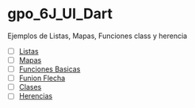 # gpo_6J_UI_Dart
Ejemplos de Listas, Mapas, Funciones class y herencia 

- [ ] [Listas](https://dartpad.dartlang.org/62d47861cdab3ba381d2d18dd3dc9eae)
- [ ] [Mapas](https://dartpad.dartlang.org/bb2c7fd94b75dfd46f282be624be138d)
- [ ] [Funciones Basicas](https://dartpad.dartlang.org/7288556a122bf4625bad9256130908f9)
- [ ] [Funion Flecha](https://dartpad.dartlang.org/f2bc2a2a59ffeb97557dca3b9ec14820)
- [ ] [Clases](https://dartpad.dartlang.org/aac4325487134c54119f2d0482ec7395)
- [ ] [Herencias](https://dartpad.dartlang.org/8c876f85e684eb04d1ce6fcf0d257256) 
